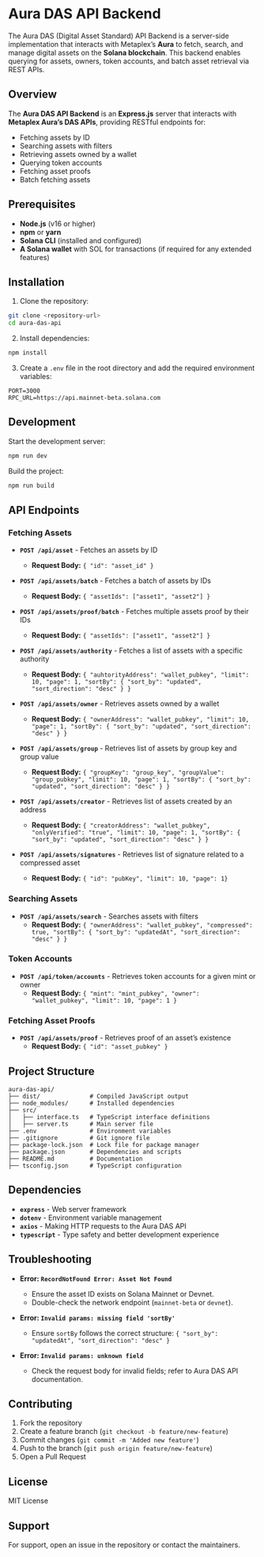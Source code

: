 # Aura DAS API Backend

The Aura DAS (Digital Asset Standard) API Backend is a server-side implementation that interacts with Metaplex’s **Aura** to fetch, search, and manage digital assets on the **Solana blockchain**. This backend enables querying for assets, owners, token accounts, and batch asset retrieval via REST APIs.

## Overview

The **Aura DAS API Backend** is an **Express.js** server that interacts with **Metaplex Aura’s DAS APIs**, providing RESTful endpoints for:
- Fetching assets by ID
- Searching assets with filters
- Retrieving assets owned by a wallet
- Querying token accounts
- Fetching asset proofs
- Batch fetching assets

## Prerequisites

- **Node.js** (v16 or higher)
- **npm** or **yarn**
- **Solana CLI** (installed and configured)
- **A Solana wallet** with SOL for transactions (if required for any extended features)

## Installation

1. Clone the repository:
```bash
git clone <repository-url>
cd aura-das-api
```

2. Install dependencies:
```bash
npm install
```

3. Create a `.env` file in the root directory and add the required environment variables:
```env
PORT=3000
RPC_URL=https://api.mainnet-beta.solana.com
```

## Development

Start the development server:
```bash
npm run dev
```

Build the project:
```bash
npm run build
```

## API Endpoints

### **Fetching Assets**
- **`POST /api/asset`** - Fetches an assets by ID
  - **Request Body:** `{ "id": "asset_id" }`

- **`POST /api/assets/batch`** - Fetches a batch of assets by IDs
  - **Request Body:** `{ "assetIds": ["asset1", "asset2"] }`

- **`POST /api/assets/proof/batch`** - Fetches multiple assets proof by their IDs
  - **Request Body:** `{ "assetIds": ["asset1", "asset2"] }`

- **`POST /api/assets/authority`** - Fetches a list of assets with a specific authority
  - **Request Body:** `{ "auhtorityAddress": "wallet_pubkey", "limit": 10, "page": 1, "sortBy": { "sort_by": "updated", "sort_direction": "desc" } }`

- **`POST /api/assets/owner`** - Retrieves assets owned by a wallet
  - **Request Body:** `{ "ownerAddress": "wallet_pubkey", "limit": 10, "page": 1, "sortBy": { "sort_by": "updated", "sort_direction": "desc" } }`

- **`POST /api/assets/group`** - Retrieves list of assets by group key and group value
  - **Request Body:** `{ "groupKey": "group_key", "groupValue": "group_pubkey", "limit": 10, "page": 1, "sortBy": { "sort_by": "updated", "sort_direction": "desc" } }`

- **`POST /api/assets/creator`** - Retrieves list of assets created by an address
  - **Request Body:** `{ "creatorAddress": "wallet_pubkey", "onlyVerified": "true", "limit": 10, "page": 1, "sortBy": { "sort_by": "updated", "sort_direction": "desc" } }`

- **`POST /api/assets/signatures`** - Retrieves list of signature related to a compressed asset
  - **Request Body:** `{ "id": "pubKey", "limit": 10, "page": 1}`

### **Searching Assets**
- **`POST /api/assets/search`** - Searches assets with filters
  - **Request Body:** `{ "ownerAddress": "wallet_pubkey", "compressed": true, "sortBy": { "sort_by": "updatedAt", "sort_direction": "desc" } }`

### **Token Accounts**
- **`POST /api/token/accounts`** - Retrieves token accounts for a given mint or owner
  - **Request Body:** `{ "mint": "mint_pubkey", "owner": "wallet_pubkey", "limit": 10, "page": 1 }`

### **Fetching Asset Proofs**
- **`POST /api/assets/proof`** - Retrieves proof of an asset’s existence
  - **Request Body:** `{ "id": "asset_pubkey" }`

## Project Structure

```
aura-das-api/
├── dist/              # Compiled JavaScript output
├── node_modules/      # Installed dependencies
├── src/
│   ├── interface.ts   # TypeScript interface definitions
│   ├── server.ts      # Main server file
├── .env               # Environment variables
├── .gitignore         # Git ignore file
├── package-lock.json  # Lock file for package manager
├── package.json       # Dependencies and scripts
├── README.md          # Documentation
├── tsconfig.json      # TypeScript configuration
```

## Dependencies

- **`express`** - Web server framework
- **`dotenv`** - Environment variable management
- **`axios`** - Making HTTP requests to the Aura DAS API
- **`typescript`** - Type safety and better development experience

## Troubleshooting

- **Error: `RecordNotFound Error: Asset Not Found`**
  - Ensure the asset ID exists on Solana Mainnet or Devnet.
  - Double-check the network endpoint (`mainnet-beta` or `devnet`).

- **Error: `Invalid params: missing field 'sortBy'`**
  - Ensure `sortBy` follows the correct structure: `{ "sort_by": "updatedAt", "sort_direction": "desc" }`

- **Error: `Invalid params: unknown field`**
  - Check the request body for invalid fields; refer to Aura DAS API documentation.

## Contributing

1. Fork the repository
2. Create a feature branch (`git checkout -b feature/new-feature`)
3. Commit changes (`git commit -m 'Added new feature'`)
4. Push to the branch (`git push origin feature/new-feature`)
5. Open a Pull Request

## License

MIT License

## Support

For support, open an issue in the repository or contact the maintainers.

